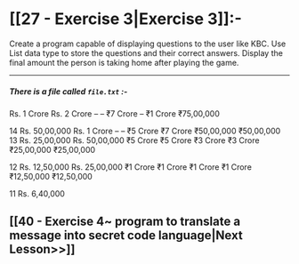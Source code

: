 # [[27 - Exercise 3|Exercise 3]]:-

Create a program capable of displaying questions to the user like KBC. 
Use List data type to store the questions and their correct answers.
Display the final amount the person is taking home after playing the game.

------

##### There is a file called `file.txt` :- 

Rs. 1 Crore
Rs. 2 Crore
–	–	₹7 Crore	–	₹1 Crore	₹75,00,000

14	Rs. 50,00,000
Rs. 1 Crore
–	–	₹5 Crore
₹7 Crore
₹50,00,000	₹50,00,000
13	Rs. 25,00,000
Rs. 50,00,000
₹5 Crore
₹5 Crore
₹3 Crore
₹3 Crore
₹25,00,000
₹25,00,000

12	Rs. 12,50,000
Rs. 25,00,000
₹1 Crore
₹1 Crore
₹1 Crore
₹1 Crore
₹12,50,000
₹12,50,000

11	Rs. 6,40,000



## [[40 - Exercise 4~ program to translate a message into secret code language|Next Lesson>>]]